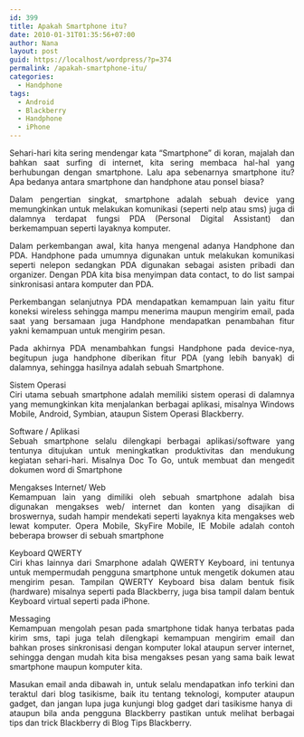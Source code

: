 ```yaml
---
id: 399
title: Apakah Smartphone itu?
date: 2010-01-31T01:35:56+07:00
author: Nana
layout: post
guid: https://localhost/wordpress/?p=374
permalink: /apakah-smartphone-itu/
categories:
  - Handphone
tags:
  - Android
  - Blackberry
  - Handphone
  - iPhone
---
```

<p style="text-align: justify;">
  Sehari-hari kita sering mendengar kata “Smartphone” di koran, majalah dan bahkan saat surfing di internet, kita sering membaca hal-hal yang berhubungan dengan smartphone. Lalu apa sebenarnya smartphone itu? Apa bedanya antara smartphone dan handphone atau ponsel biasa?
</p>

<p style="text-align: justify;">
  Dalam pengertian singkat, smartphone adalah sebuah device yang memungkinkan untuk melakukan komunikasi (seperti nelp atau sms) juga di dalamnya terdapat fungsi PDA (Personal Digital Assistant) dan berkemampuan seperti layaknya komputer.
</p>

<p style="text-align: justify;">
  Dalam perkembangan awal, kita hanya mengenal adanya Handphone dan PDA. Handphone pada umumnya digunakan untuk melakukan komunikasi seperti nelepon sedangkan PDA digunakan sebagai asisten pribadi dan organizer. Dengan PDA kita bisa menyimpan data contact, to do list sampai sinkronisasi antara komputer dan PDA.
</p>

<p style="text-align: justify;">
  Perkembangan selanjutnya PDA mendapatkan kemampuan lain yaitu fitur koneksi wireless sehingga mampu menerima maupun mengirim email, pada saat yang bersamaan juga Handphone mendapatkan penambahan fitur yakni kemampuan untuk mengirim pesan.
</p>

<p style="text-align: justify;">
  Pada akhirnya PDA menambahkan fungsi Handphone pada device-nya, begitupun juga handphone diberikan fitur PDA (yang lebih banyak) di dalamnya, sehingga hasilnya adalah sebuah Smartphone.
</p>

<p style="text-align: justify;">
  Sistem Operasi<br /> Ciri utama sebuah smartphone adalah memiliki sistem operasi di dalamnya yang memungkinkan kita menjalankan berbagai aplikasi, misalnya Windows Mobile, Android, Symbian, ataupun Sistem Operasi Blackberry.
</p>

<p style="text-align: justify;">
  Software / Aplikasi<br /> Sebuah smartphone selalu dilengkapi berbagai aplikasi/software yang tentunya ditujukan untuk meningkatkan produktivitas dan mendukung kegiatan sehari-hari. Misalnya Doc To Go, untuk membuat dan mengedit dokumen word di Smartphone
</p>

<p style="text-align: justify;">
  Mengakses Internet/ Web<br /> Kemampuan lain yang dimiliki oleh sebuah smartphone adalah bisa digunakan mengakses web/ internet dan konten yang disajikan di broswernya, sudah hampir mendekati seperti layaknya kita mengakses web lewat komputer. Opera Mobile, SkyFire Mobile, IE Mobile adalah contoh beberapa browser di sebuah smartphone
</p>

<p style="text-align: justify;">
  Keyboard QWERTY<br /> Ciri khas lainnya dari Smarphone adalah QWERTY Keyboard, ini tentunya untuk mempermudah pengguna smartphone untuk mengetik dokumen atau mengirim pesan. Tampilan QWERTY Keyboard bisa dalam bentuk fisik (hardware) misalnya seperti pada Blackberry, juga bisa tampil dalam bentuk Keyboard virtual seperti pada iPhone.
</p>

<p style="text-align: justify;">
  Messaging<br /> Kemampuan mengolah pesan pada smartphone tidak hanya terbatas pada kirim sms, tapi juga telah dilengkapi kemampuan mengirim email dan bahkan proses sinkronisasi dengan komputer lokal ataupun server internet, sehingga dengan mudah kita bisa mengakses pesan yang sama baik lewat smartphone maupun komputer kita.
</p>

<p style="text-align: justify;">
  Masukan email anda dibawah in, untuk selalu mendapatkan info terkini dan teraktul dari blog tasikisme, baik itu tentang teknologi, komputer ataupun gadget, dan jangan lupa juga kunjungi blog gadget dari tasikisme hanya di  ataupun bila anda pengguna Blackberry pastikan untuk melihat berbagai tips dan trick Blackberry di Blog Tips Blackberry.
</p>
